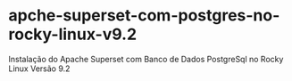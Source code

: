 # apche-superset-com-postgres-no-rocky-linux-v9.2
Instalação do Apache Superset com Banco de Dados PostgreSql no Rocky Linux Versão 9.2
